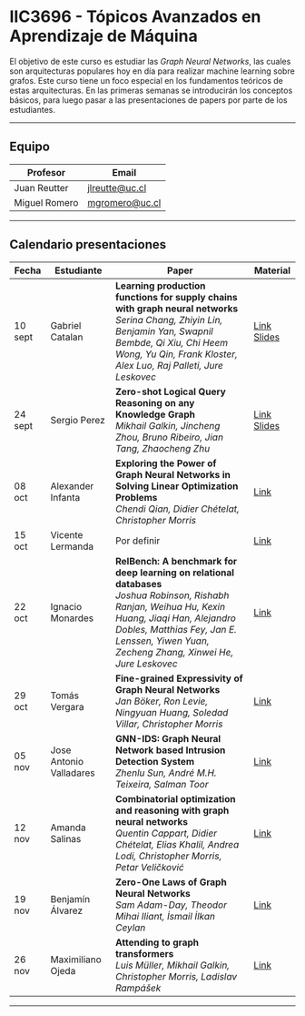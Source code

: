 # IIC3696 - Tópicos Avanzados en Aprendizaje de Máquina

El objetivo de este curso es estudiar las _Graph Neural Networks_, las cuales son arquitecturas populares hoy en día para realizar machine learning sobre grafos. Este curso tiene un foco especial en los fundamentos teóricos de estas arquitecturas. En las primeras semanas se introducirán los conceptos básicos, para luego pasar a las presentaciones de papers por parte de los estudiantes.

---

## Equipo

| Profesor | Email |
|----------|-------|
| Juan Reutter| jlreutte@uc.cl|
|Miguel Romero|mgromero@uc.cl|

---

## Calendario presentaciones

| Fecha | Estudiante | Paper | Material |
|---|---|---|---|
|10 sept|	Gabriel Catalan	| __Learning production functions for supply chains with graph neural networks__ <br> _Serina Chang, Zhiyin Lin, Benjamin Yan, Swapnil Bembde, Qi Xiu, Chi Heem Wong, Yu Qin, Frank Kloster, Alex Luo, Raj Palleti, Jure Leskovec_ | [Link](https://arxiv.org/abs/2407.18772) [Slides](Slides%20presentaciones/Gabriel%20Catalan/Presentación_Paper.pdf)
|24 sept|	Sergio Perez|	__Zero-shot Logical Query Reasoning on any Knowledge Graph__ <br> _Mikhail Galkin, Jincheng Zhou, Bruno Ribeiro, Jian Tang, Zhaocheng Zhu_| [Link](https://arxiv.org/abs/2404.07198) [Slides](Slides%20presentaciones/Gabriel%20Catalan/Presentación_Paper.pdf)
|08 oct |	Alexander Infanta	| __Exploring the Power of Graph Neural Networks in Solving Linear Optimization Problems__ <br> _Chendi Qian, Didier Chételat, Christopher Morris_ | [Link](https://arxiv.org/abs/2310.10603)
| 15 oct|	Vicente Lermanda|	Por definir | [Link]()
|22 oct	|Ignacio Monardes	| __RelBench: A benchmark for deep learning on relational databases__ <br> _Joshua Robinson, Rishabh Ranjan, Weihua Hu, Kexin Huang, Jiaqi Han, Alejandro Dobles, Matthias Fey, Jan E. Lenssen, Yiwen Yuan, Zecheng Zhang, Xinwei He, Jure Leskovec_ | [Link](https://arxiv.org/abs/2407.20060)
|29 oct|	Tomás Vergara	| __Fine-grained Expressivity of Graph Neural Networks__ <br> _Jan Böker, Ron Levie, Ningyuan Huang, Soledad Villar, Christopher Morris_ | [Link](https://arxiv.org/abs/2306.03698)
|05 nov|	Jose Antonio Valladares	| __GNN-IDS: Graph Neural Network based Intrusion Detection System__ <br> _Zhenlu Sun, André M.H. Teixeira, Salman Toor_ | [Link](https://dl.acm.org/doi/10.1145/3664476.3664515)
|12 nov|	Amanda Salinas 	| __Combinatorial optimization and reasoning with graph neural networks__ <br> _Quentin Cappart, Didier Chételat, Elias Khalil, Andrea Lodi, Christopher Morris, Petar Veličković_ | [Link](https://arxiv.org/abs/2102.09544)  
|19 nov|	Benjamín Álvarez	| __Zero-One Laws of Graph Neural Networks__ <br> _Sam Adam-Day, Theodor Mihai Iliant, İsmail İlkan Ceylan_ | [Link](https://arxiv.org/abs/2301.13060)
|26 nov|	Maximiliano Ojeda| 	__Attending to graph transformers__ <br>  _Luis Müller, Mikhail Galkin, Christopher Morris, Ladislav Rampášek_ | [Link](https://arxiv.org/abs/2302.04181)

---

